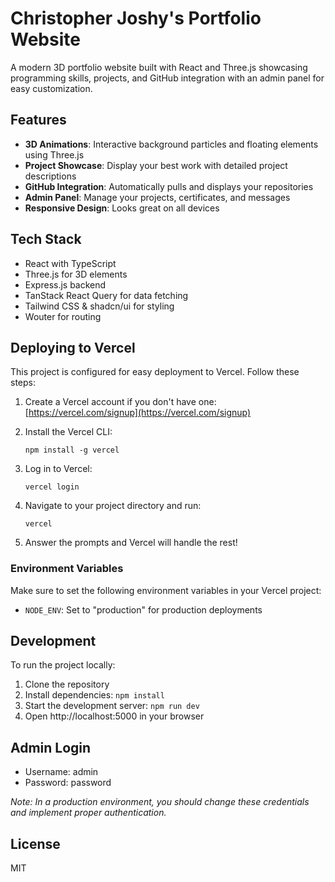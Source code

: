 # Christopher Joshy's Portfolio Website

A modern 3D portfolio website built with React and Three.js showcasing programming skills, projects, and GitHub integration with an admin panel for easy customization.

## Features

- **3D Animations**: Interactive background particles and floating elements using Three.js
- **Project Showcase**: Display your best work with detailed project descriptions
- **GitHub Integration**: Automatically pulls and displays your repositories
- **Admin Panel**: Manage your projects, certificates, and messages
- **Responsive Design**: Looks great on all devices

## Tech Stack

- React with TypeScript
- Three.js for 3D elements
- Express.js backend
- TanStack React Query for data fetching
- Tailwind CSS & shadcn/ui for styling
- Wouter for routing

## Deploying to Vercel

This project is configured for easy deployment to Vercel. Follow these steps:

1. Create a Vercel account if you don't have one: [https://vercel.com/signup](https://vercel.com/signup)

2. Install the Vercel CLI:
   ```
   npm install -g vercel
   ```

3. Log in to Vercel:
   ```
   vercel login
   ```

4. Navigate to your project directory and run:
   ```
   vercel
   ```

5. Answer the prompts and Vercel will handle the rest!

### Environment Variables

Make sure to set the following environment variables in your Vercel project:

- `NODE_ENV`: Set to "production" for production deployments

## Development

To run the project locally:

1. Clone the repository
2. Install dependencies: `npm install`
3. Start the development server: `npm run dev`
4. Open http://localhost:5000 in your browser

## Admin Login

- Username: admin
- Password: password

*Note: In a production environment, you should change these credentials and implement proper authentication.*

## License

MIT